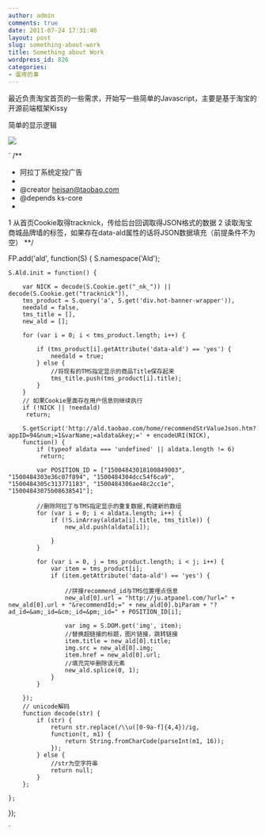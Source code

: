 ```yaml
---
author: admin
comments: true
date: 2011-07-24 17:31:40
layout: post
slug: something-about-work
title: Something about Work
wordpress_id: 826
categories:
- 蛋疼的事
---
```


最近负责淘宝首页的一些需求，开始写一些简单的Javascript，主要是基于淘宝的开源前端框架Kissy


简单的显示逻辑


[![](http://www.besteric.com/wp-content/uploads/2011/07/ALD_Logic.png)](http://www.besteric.com/wp-content/uploads/2011/07/ALD_Logic.png)

`
/**
 * 阿拉丁系统定投广告
 *
 * @creator heisan@taobao.com
 * @depends ks-core
 *
1 从首页Cookie取得tracknick，传给后台回调取得JSON格式的数据
2 读取淘宝商城品牌墙的标签，如果存在data-ald属性的话将JSON数据填充（前提条件不为空）
 **/

FP.add('ald',
function(S) {
	S.namespace('Ald');

	S.Ald.init = function() {

		var NICK = decode(S.Cookie.get("_nk_")) || decode(S.Cookie.get("tracknick")),
		tms_product = S.query('a', S.get('div.hot-banner-wrapper')),
		needald = false,
		tms_title = [],
		new_ald = [];

		for (var i = 0; i < tms_product.length; i++) {

			if (tms_product[i].getAttribute('data-ald') == 'yes') {
				needald = true;
			} else {
				//将现有的TMS指定显示的商品Title保存起来
				tms_title.push(tms_product[i].title);
			}
		}
		// 如果Cookie里面存在用户信息则继续执行
		if (!NICK || !needald)
		 return;

		S.getScript('http://ald.taobao.com/home/recommendStrValueJson.htm?appID=94&num;=1&varName;=aldata&key;=' + encodeURI(NICK),
		function() {
			if (typeof aldata === 'undefined' || aldata.length != 6)
			 return;

			var POSITION_ID = ["15004843018100849003", "1500484303e36c07f894", "1500484304dcc54f6ca9", "1500484305c313771183", "1500484306ae48c2cc1e", "15004843075b08638541"];

			//删除阿拉丁与TMS指定显示的重复数据,构建新的数组
			for (var i = 0; i < aldata.length; i++) {
				if (!S.inArray(aldata[i].title, tms_title)) {
					new_ald.push(aldata[i]);

				}
			}

			for (var i = 0, j = tms_product.length; i < j; i++) {
				var item = tms_product[i];
				if (item.getAttribute('data-ald') == 'yes') {

					//拼接recommend_id与TMS位置埋点信息
					new_ald[0].url = "http://ju.atpanel.com/?url=" + new_ald[0].url + "&recommendId;=" + new_ald[0].biParam + "?ad_id=&am;_id=&cm;_id=&pm;_id=" + POSITION_ID[i];

					var img = S.DOM.get('img', item);
					//替换超链接的标题，图片链接，跳转链接
					item.title = new_ald[0].title;
					img.src = new_ald[0].img;
					item.href = new_ald[0].url;
					//填充完毕删除该元素
					new_ald.splice(0, 1);
				}
			}

		});
		// unicode解码
		function decode(str) {
			if (str) {
				return str.replace(/\\u([0-9a-f]{4,4})/ig,
				function(t, m1) {
					return String.fromCharCode(parseInt(m1, 16));
				});
			} else {
				//str为空字符串
				return null;
			}
		};

	};

});

`

